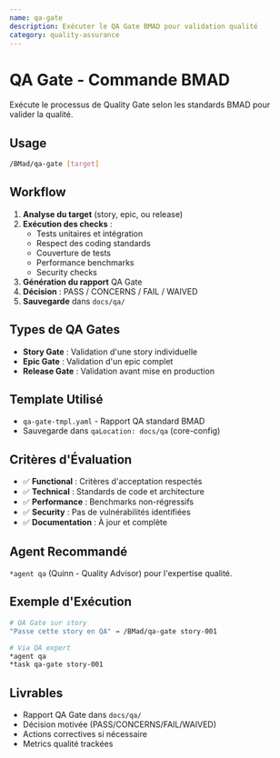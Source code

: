 ```yaml
---
name: qa-gate
description: Exécuter le QA Gate BMAD pour validation qualité
category: quality-assurance
---
```


# QA Gate - Commande BMAD

Exécute le processus de Quality Gate selon les standards BMAD pour valider la qualité.

## Usage
```bash
/BMad/qa-gate [target]
```

## Workflow
1. **Analyse du target** (story, epic, ou release)
2. **Exécution des checks** :
   - Tests unitaires et intégration
   - Respect des coding standards
   - Couverture de tests
   - Performance benchmarks
   - Security checks
3. **Génération du rapport** QA Gate
4. **Décision** : PASS / CONCERNS / FAIL / WAIVED
5. **Sauvegarde** dans `docs/qa/`

## Types de QA Gates
- **Story Gate** : Validation d'une story individuelle
- **Epic Gate** : Validation d'un epic complet  
- **Release Gate** : Validation avant mise en production

## Template Utilisé
- `qa-gate-tmpl.yaml` - Rapport QA standard BMAD
- Sauvegarde dans `qaLocation: docs/qa` (core-config)

## Critères d'Évaluation
- ✅ **Functional** : Critères d'acceptation respectés
- ✅ **Technical** : Standards de code et architecture
- ✅ **Performance** : Benchmarks non-régressifs  
- ✅ **Security** : Pas de vulnérabilités identifiées
- ✅ **Documentation** : À jour et complète

## Agent Recommandé
`*agent qa` (Quinn - Quality Advisor) pour l'expertise qualité.

## Exemple d'Exécution
```bash
# QA Gate sur story
"Passe cette story en QA" → /BMad/qa-gate story-001

# Via QA expert
*agent qa
*task qa-gate story-001
```

## Livrables
- Rapport QA Gate dans `docs/qa/`
- Décision motivée (PASS/CONCERNS/FAIL/WAIVED)
- Actions correctives si nécessaire
- Metrics qualité trackées